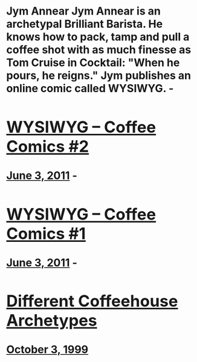 # Jym Annear Jym Annear is an archetypal Brilliant Barista. He knows how to pack, tamp and pull a coffee shot with as much finesse as Tom Cruise in Cocktail: "When he pours, he reigns." Jym publishes an online comic called WYSIWYG. - [<h2>WYSIWYG – Coffee Comics #2</h2>June 3, 2011](https://ineedcoffee.com/wysiwyg-coffee-comics-2/) - [<h2>WYSIWYG – Coffee Comics #1</h2>June 3, 2011](https://ineedcoffee.com/wysiwyg-coffee-comics-1/) - [<h2>Different Coffeehouse Archetypes</h2>October 3, 1999](https://ineedcoffee.com/different-coffeehouse-archetypes/)